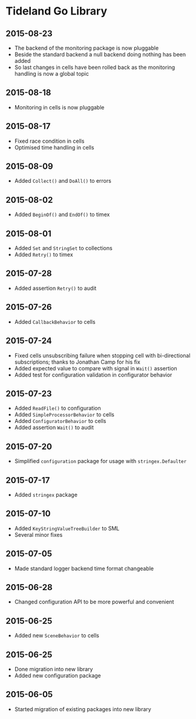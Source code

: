 # Tideland Go Library

## 2015-08-23

- The backend of the monitoring package is now pluggable
- Beside the standard backend a null backend doing nothing
  has been added
- So last changes in cells have been rolled back as the
  monitoring handling is now a global topic

## 2015-08-18

- Monitoring in cells is now pluggable

## 2015-08-17

- Fixed race condition in cells
- Optimised time handling in cells

## 2015-08-09

- Added `Collect()` and `DoAll()` to errors

## 2015-08-02

- Added `BeginOf()` and `EndOf()` to timex

## 2015-08-01

- Added `Set` and `StringSet` to collections
- Added `Retry()` to timex

## 2015-07-28

- Added assertion `Retry()` to audit

## 2015-07-26

- Added `CallbackBehavior` to cells

## 2015-07-24

- Fixed cells unsubscribing failure when stopping cell with 
  bi-directional subscriptions; thanks to Jonathan Camp for
  his fix
- Added expected value to compare with signal in `Wait()` assertion
- Added test for configuration validation in configurator behavior

## 2015-07-23

- Added `ReadFile()` to configuration
- Added `SimpleProcessorBehavior` to cells 
- Added `ConfiguratorBehavior` to cells
- Added assertion `Wait()` to audit

## 2015-07-20

- Simplified `configuration` package for usage with `stringex.Defaulter`

## 2015-07-17

- Added `stringex` package

## 2015-07-10

- Added `KeyStringValueTreeBuilder` to SML
- Several minor fixes

## 2015-07-05

- Made standard logger backend time format changeable

## 2015-06-28

- Changed configuration API to be more powerful
  and convenient

## 2015-06-25

- Added new `SceneBehavior` to cells

## 2015-06-25

- Done migration into new library
- Added new configuration package

## 2015-06-05

- Started migration of existing packages into new library
